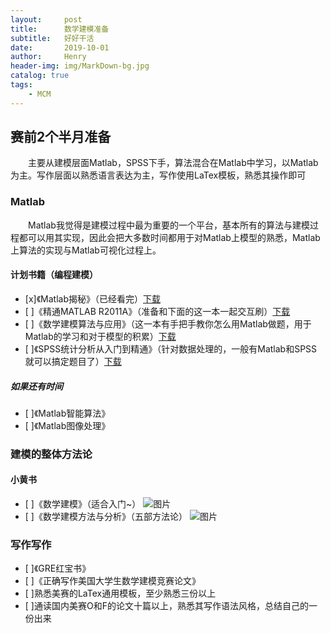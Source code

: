 ```yaml
---
layout:     post
title:      数学建模准备
subtitle:   好好干活
date:       2019-10-01
author:     Henry
header-img: img/MarkDown-bg.jpg
catalog: true
tags:
    - MCM
---
```


## 赛前2个半月准备

&emsp;&emsp;主要从建模层面Matlab，SPSS下手，算法混合在Matlab中学习，以Matlab为主。写作层面以熟悉语言表达为主，写作使用LaTex模板，熟悉其操作即可

### Matlab

&emsp;&emsp;Matlab我觉得是建模过程中最为重要的一个平台，基本所有的算法与建模过程都可以用其实现，因此会把大多数时间都用于对Matlab上模型的熟悉，Matlab上算法的实现与Matlab可视化过程上。

#### 计划书籍（编程建模）
- [x]《Matlab揭秘》（已经看完）[下载](https://c-t.work/s/8b5e871840414e)
- [ ]《精通MATLAB R2011A》（准备和下面的这一本一起交互刷）[下载](https://c-t.work/s/1cc89047846648)
- [ ]《数学建模算法与应用》（这一本有手把手教你怎么用Matlab做题，用于Matlab的学习和对于模型的积累）[下载](https://c-t.work/s/e63f76d0d61e4e)
- [ ]《SPSS统计分析从入门到精通》（针对数据处理的，一般有Matlab和SPSS就可以搞定题目了）[下载](https://c-t.work/s/eb46cb19dfb24d)
##### 如果还有时间
- [ ]《Matlab智能算法》
- [ ]《Matlab图像处理》

### 建模的整体方法论
#### 小黄书
- [ ]《数学建模》（适合入门~）
![图片](https://img.alicdn.com/imgextra/i2/101450072/O1CN011CP0zN7Vo1kqNQI_!!0-item_pic.jpg_430x430q90.jpg)
- [ ]《数学建模方法与分析》（五部方法论）
![图片](https://gd1.alicdn.com/imgextra/i4/0/O1CN01gbVSeJ1iZbwb6ykbs_!!0-item_pic.jpg_400x400.jpg)

### 写作写作
- [ ]《GRE红宝书》
- [ ]《正确写作美国大学生数学建模竞赛论文》
- [ ]熟悉美赛的LaTex通用模板，至少熟悉三份以上
- [ ]通读国内美赛O和F的论文十篇以上，熟悉其写作语法风格，总结自己的一份出来